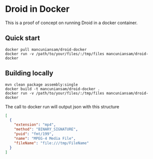 # Droid in Docker

This is a proof of concept on running Droid in a docker container.

## Quick start
```shell
docker pull mancuniansam/droid-docker
docker run -v /path/to/your/files/:/tmp/files mancuniansam/droid-docker
```

## Building locally
```shell
mvn clean package assembly:single
docker build -t mancuniansam/droid-docker .
docker run -v /path/to/your/files/:/tmp/files mancuniansam/droid-docker
```

The call to docker run will output json with this structure

```json
[
  {
    "extension": "mp4",
    "method": "BINARY_SIGNATURE",
    "puid": "fmt/199",
    "name": "MPEG-4 Media File",
    "fileName": "file:///tmp/FileName"
  }
]
```
